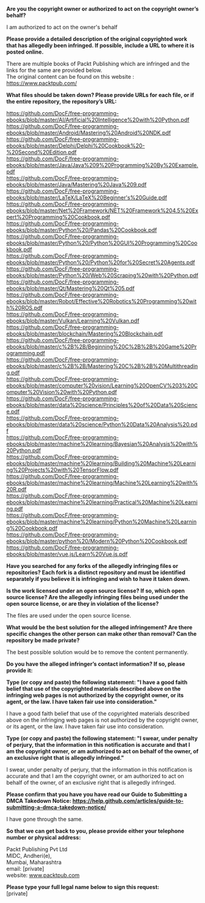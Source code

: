 **Are you the copyright owner or authorized to act on the copyright owner’s behalf?**     

I am authorized to act on the owner's behalf     

**Please provide a detailed description of the original copyrighted work that has allegedly been infringed. If possible, include a URL to where it is posted online.**     

There are multiple books of Packt Publishing which are infringed and the links for the same are provided below.      
The original content can be found on this website :      
https://www.packtpub.com/     

**What files should be taken down? Please provide URLs for each file, or if the entire repository, the repository’s URL:**     

https://github.com/DocF/free-programming-ebooks/blob/master/AI/Artificial%20Intelligence%20with%20Python.pdf      
https://github.com/DocF/free-programming-ebooks/blob/master/Android/Mastering%20Android%20NDK.pdf      
https://github.com/DocF/free-programming-ebooks/blob/master/Delphi/Delphi%20Cookbook%20-%20Second%20Edition.pdf      
https://github.com/DocF/free-programming-ebooks/blob/master/Java/Java%209%20Programming%20By%20Example.pdf      
https://github.com/DocF/free-programming-ebooks/blob/master/Java/Mastering%20Java%209.pdf      
https://github.com/DocF/free-programming-ebooks/blob/master/LaTeX/LaTeX%20Beginner's%20Guide.pdf      
https://github.com/DocF/free-programming-ebooks/blob/master/Net%20Framework/NET%20Framework%204.5%20Expert%20Programming%20Cookbook.pdf      
https://github.com/DocF/free-programming-ebooks/blob/master/Python%20/Pandas%20Cookbook.pdf      
https://github.com/DocF/free-programming-ebooks/blob/master/Python%20/Python%20GUI%20Programming%20Cookbook.pdf      
https://github.com/DocF/free-programming-ebooks/blob/master/Python%20/Python%20for%20Secret%20Agents.pdf      
https://github.com/DocF/free-programming-ebooks/blob/master/Python%20/Web%20Scraping%20with%20Python.pdf      
https://github.com/DocF/free-programming-ebooks/blob/master/Qt/Mastering%20Qt%205.pdf      
https://github.com/DocF/free-programming-ebooks/blob/master/Robot/Effective%20Robotics%20Programming%20with%20ROS.pdf      
https://github.com/DocF/free-programming-ebooks/blob/master/Vulkan/Learning%20Vulkan.pdf      
https://github.com/DocF/free-programming-ebooks/blob/master/blockchain/Mastering%20Blockchain.pdf      
https://github.com/DocF/free-programming-ebooks/blob/master/c%2B%2B/Beginning%20C%2B%2B%20Game%20Programming.pdf      
https://github.com/DocF/free-programming-ebooks/blob/master/c%2B%2B/Mastering%20C%2B%2B%20Multithreading.pdf      
https://github.com/DocF/free-programming-ebooks/blob/master/computer%20vision/Learning%20OpenCV%203%20Computer%20Vision%20with%20Python.pdf      
https://github.com/DocF/free-programming-ebooks/blob/master/data%20science/Principles%20of%20Data%20Science.pdf      
https://github.com/DocF/free-programming-ebooks/blob/master/data%20science/Python%20Data%20Analysis%20.pdf      
https://github.com/DocF/free-programming-ebooks/blob/master/machine%20learning/Bayesian%20Analysis%20with%20Python.pdf      
https://github.com/DocF/free-programming-ebooks/blob/master/machine%20learning/Building%20Machine%20Learning%20Projects%20with%20TensorFlow.pdf      
https://github.com/DocF/free-programming-ebooks/blob/master/machine%20learning/Machine%20Learning%20with%20R.pdf      
https://github.com/DocF/free-programming-ebooks/blob/master/machine%20learning/Practical%20Machine%20Learning.pdf      
https://github.com/DocF/free-programming-ebooks/blob/master/machine%20learning/Python%20Machine%20Learning%20Cookbook.pdf      
https://github.com/DocF/free-programming-ebooks/blob/master/python%20/Modern%20Python%20Cookbook.pdf      
https://github.com/DocF/free-programming-ebooks/blob/master/vue.js/Learn%20Vue.js.pdf     

**Have you searched for any forks of the allegedly infringing files or repositories? Each fork is a distinct repository and must be identified separately if you believe it is infringing and wish to have it taken down.**     

**Is the work licensed under an open source license? If so, which open source license? Are the allegedly infringing files being used under the open source license, or are they in violation of the license?**     

The files are used under the open source license.     

**What would be the best solution for the alleged infringement? Are there specific changes the other person can make other than removal? Can the repository be made private?**     

The best possible solution would be to remove the content permanently.     

**Do you have the alleged infringer’s contact information? If so, please provide it:**     

**Type (or copy and paste) the following statement: "I have a good faith belief that use of the copyrighted materials described above on the infringing web pages is not authorized by the copyright owner, or its agent, or the law. I have taken fair use into consideration."**     

I have a good faith belief that use of the copyrighted materials described above on the infringing web pages is not authorized by the copyright owner, or its agent, or the law. I have taken fair use into consideration.     

**Type (or copy and paste) the following statement: "I swear, under penalty of perjury, that the information in this notification is accurate and that I am the copyright owner, or am authorized to act on behalf of the owner, of an exclusive right that is allegedly infringed."**     

I swear, under penalty of perjury, that the information in this notification is accurate and that I am the copyright owner, or am authorized to act on behalf of the owner, of an exclusive right that is allegedly infringed.     

**Please confirm that you have you have read our Guide to Submitting a DMCA Takedown Notice: https://help.github.com/articles/guide-to-submitting-a-dmca-takedown-notice/**     

I have gone through the same.     

**So that we can get back to you, please provide either your telephone number or physical address:**     

Packt Publishing Pvt Ltd      
MIDC, Andheri(e),      
Mumbai, Maharashtra      
email: [private]  
website: www.packtpub.com     

**Please type your full legal name below to sign this request:**      
[private]  
